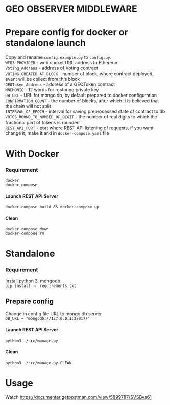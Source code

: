 # GEO OBSERVER MIDDLEWARE

# Prepare config for docker or standalone launch
Copy and rename `config.example.py` to `config.py`.<br />
`WEB3_PROVIDER` - web socket URL address to Ethereum<br /> 
`Voting_Address` - address of Voting contract<br /> 
`VOTING_CREATED_AT_BLOCK` - number of block, where contract deployed, event will be collect from this block<br /> 
`GEOToken_Address` - address of a GEOToken contract<br /> 
`MNEMONIC` - 12 words for restoring private key<br /> 
`DB_URL` - URL for mongo db, by default prepared to docker configuration<br /> 
`CONFIRMATION_COUNT` - the number of blocks, after which it is believed that the chain will not split<br /> 
`INTERVAL_OF_EPOCH` - interval for saving preprocessed state of contract to db<br /> 
`VOTES_ROUND_TO_NUMBER_OF_DIGIT` - the number of real digits to which the fractional part of tokens is rounded<br /> 
`REST_API_PORT` - port where REST API listening of requests, 
if you want change it, make it and in `docker-compose.yaml` file<br /> 

# With Docker
### Requirement
    docker
    docker-compose    

#### Launch REST API Server
`docker-compose build && docker-compose up`

#### Clean
`docker-compose down` <br />
`docker-compose rm`

# Standalone
### Requirement
Install python 3, mongodb<br />
`pip install -r requirements.txt`

## Prepare config
Change in config file URL to mongo db server <br />
`DB_URL = "mongodb://127.0.0.1:27017/"`

#### Launch REST API Server
 `python3 ./src/manage.py`

#### Clean
 `python3 ./src/manage.py CLEAN`

# Usage
 Watch https://documenter.getpostman.com/view/5899787/SVSBvs61
